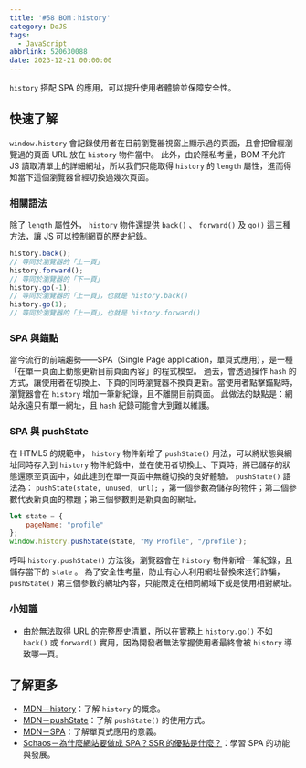 ```yaml
---
title: '#58 BOM：history'
category: DoJS
tags:
  - JavaScript
abbrlink: 520630088
date: 2023-12-21 00:00:00
---
```

`history` 搭配 SPA 的應用，可以提升使用者體驗並保障安全性。
<!--more-->
## 快速了解
 `window.history` 會記錄使用者在目前瀏覽器視窗上顯示過的頁面，且會把曾經瀏覽過的頁面 URL 放在 `history` 物件當中。
此外，由於隱私考量，BOM 不允許 JS 讀取清單上的詳細網址，所以我們只能取得 `history` 的 `length` 屬性，進而得知當下這個瀏覽器曾經切換過幾次頁面。
### 相關語法
除了 `length` 屬性外， `history` 物件還提供 `back()` 、 `forward()` 及 `go()` 這三種方法，讓 JS 可以控制網頁的歷史紀錄。
```jsx
history.back();
// 等同於瀏覽器的「上一頁」
history.forward();
// 等同於瀏覽器的「下一頁」
history.go(-1);
// 等同於瀏覽器的「上一頁」，也就是 history.back()
history.go(1);
// 等同於瀏覽器的「上一頁」，也就是 history.forward()
```
### SPA 與錨點
當今流行的前端趨勢——SPA（Single Page application，單頁式應用），是一種「在單一頁面上動態更新目前頁面內容」的程式模型。
過去，會透過操作 `hash` 的方式，讓使用者在切換上、下頁的同時瀏覽器不換頁更新。當使用者點擊錨點時，瀏覽器會在 `history` 增加一筆新紀錄，且不離開目前頁面。
此做法的缺點是：網站永遠只有單一網址，且 `hash` 紀錄可能會大到難以維護。
### SPA 與 pushState
在 HTML5 的規範中， `history` 物件新增了 `pushState()` 用法，可以將狀態與網址同時存入到 `history` 物件紀錄中，並在使用者切換上、下頁時，將已儲存的狀態還原至頁面中，如此達到在單一頁面中無縫切換的良好體驗。
 `pushState()` 語法為： `pushState(state, unused, url);` ，第一個參數為儲存的物件；第二個參數代表新頁面的標題；第三個參數則是新頁面的網址。
```jsx
let state = {
	pageName: "profile"
};
window.history.pushState(state, "My Profile", "/profile");
```
呼叫 `history.pushState()` 方法後，瀏覽器會在 `history` 物件新增一筆紀錄，且儲存當下的 `state` 。
為了安全性考量，防止有心人利用網址替換來進行詐騙， `pushState()` 第三個參數的網址內容，只能限定在相同網域下或是使用相對網址。
### 小知識
- 由於無法取得 URL 的完整歷史清單，所以在實務上 `history.go()` 不如 `back()` 或 `forward()` 實用，因為開發者無法掌握使用者最終會被 `history` 導致哪一頁。
## 了解更多
- [MDN－history](https://developer.mozilla.org/zh-CN/docs/Web/API/History)：了解 `history` 的概念。
- [MDN－pushState](https://developer.mozilla.org/zh-CN/docs/Web/API/History/pushState)：了解 `pushState()` 的使用方式。
- [MDN－SPA](https://developer.mozilla.org/zh-TW/docs/Glossary/SPA)：了解單頁式應用的意義。
- [Schaos－為什麼網站要做成 SPA？SSR 的優點是什麼？](https://medium.com/schaoss-blog/%E5%89%8D%E7%AB%AF%E4%B8%89%E5%8D%81-18-fe-%E7%82%BA%E4%BB%80%E9%BA%BC%E7%B6%B2%E7%AB%99%E8%A6%81%E5%81%9A%E6%88%90-spa-ssr-%E7%9A%84%E5%84%AA%E9%BB%9E%E6%98%AF%E4%BB%80%E9%BA%BC-c926145078a4)：學習 SPA 的功能與發展。
